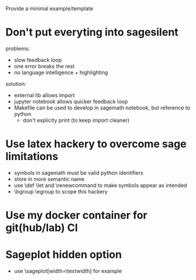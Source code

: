Provide a minimal example/template

# Don't put everyting into sagesilent

problems:
- slow feedback loop
- one error breaks the rest
- no language intelligence + highlighting

solution:
- external lib allows import
- jupyter notebook allows quicker feedback loop
- Makefile can be used to develop in sagemath notebook, but reference to python
  - don't explicity print (to keep import cleaner)

# Use latex hackery to overcome sage limitations

- symbols in sagemath must be valid python identifiers
- store in more semantic name
- use \def \let and \renewcommand to make symbols appear as intended
- \bgroup \egroup to scope this hackery

# Use my docker container for git(hub/lab) CI

# Sageplot hidden option
- use \sageplot[width=\textwidth] for example
